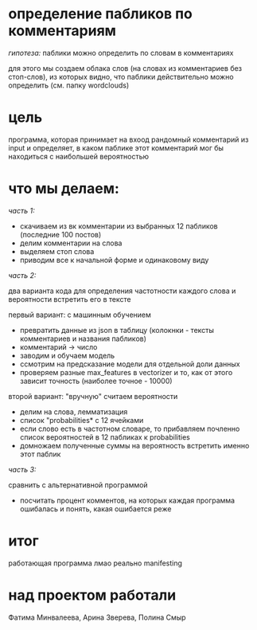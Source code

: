# определение пабликов по комментариям 

*гипотеза:* паблики можно определить по словам в комментариях


для этого мы создаем облака слов (на словах из комментариев без стоп-слов), из которых видно, что паблики действительно можно определить (см. папку wordclouds)

# цель

программа, которая принимает на вхоод рандомный комментарий из input и определяет, в каком паблике этот комментарий мог бы находиться  с наибольшей вероятностью
# что мы делаем:
*часть 1:*
  - скачиваем из вк комментарии из выбранных 12 пабликов (последние 100 постов)
  - делим комментарии на слова
  - выделяем стоп слова
  - приводим все к начальной форме и одинаковому виду

*часть 2:*


два варианта кода для определения частотности каждого слова и вероятности встретить его в тексте

 
первый вариант: с машинным обучением
* превратить данные из json в таблицу (колокнки - тексты комментариев и названия пабликов)
* комментарий -> число
* заводим и обучаем модель
* ссмотрим на предсказание модели для отдельной доли данных
* проверяем разные max_features в vectorizer и то, как от этого зависит точность (наиболее точное - 10000)

второй вариант: "вручную" считаем вероятности
* делим на слова, лемматизация
* список "probabilities* с 12 ячейками
* если слово есть в частотном словаре, то прибавляем почленно список вероятностей в 12 пабликах к probabilities
* домножаем полученные суммы на вероятность встретить именно этот паблик

*часть 3:*


сравнить с альтернативной программой
* посчитать процент комментов, на которых каждая программа ошибалась и понять, какая ошибается реже

# итог


работающая программа лмао реально manifesting

# над проектом работали
َФатима Минвалеева, Арина Зверева, Полина Смыр
